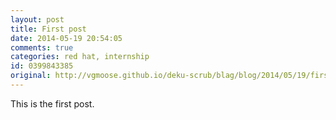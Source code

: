 ```yaml
---
layout: post
title: First post
date: 2014-05-19 20:54:05
comments: true
categories: red hat, internship
id: 0399843385
original: http://vgmoose.github.io/deku-scrub/blag/blog/2014/05/19/first-post/
---
```


This is the first post.